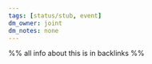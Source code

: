 ```yaml
---
tags: [status/stub, event]
dm_owner: joint
dm_notes: none
---
```


%% all info about this is in backlinks %%